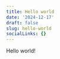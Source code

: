 ```yaml
---
title: Hello world
date: '2024-12-17'
draft: false
slug: hello-world
socialLinks: {}
---
```


Hello world!